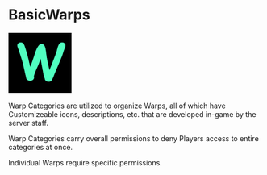 # BasicWarps  
![Basic Warps](https://github.com/Basic-Development/BasicWarps/blob/master/W%20logo.png)


Warp Categories are utilized to organize Warps, all of which have Customizeable icons, descriptions, etc. that are developed in-game by the server staff.

Warp Categories carry overall permissions to deny Players access to entire categories at once.

Individual Warps require specific permissions.
